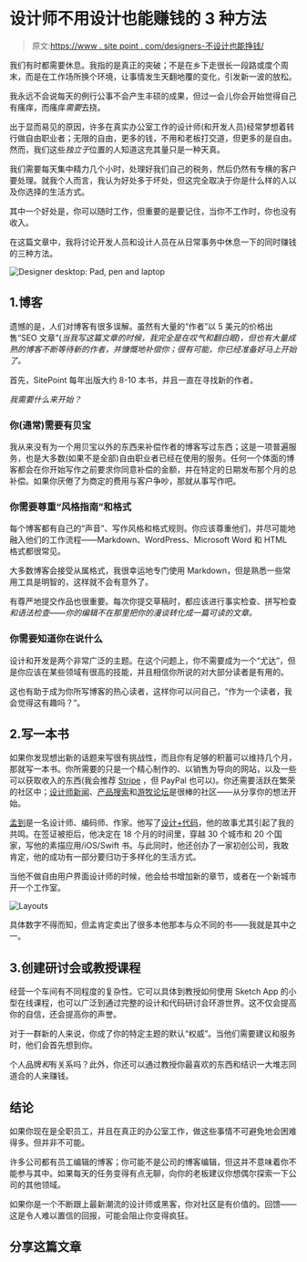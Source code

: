 # 设计师不用设计也能赚钱的 3 种方法

> 原文:[https://www . site point . com/designers-不设计也能挣钱/](https://www.sitepoint.com/designers-can-earn-money-without-designing/)

我们有时都需要休息。我指的是真正的突破；不是在乡下走很长一段路或度个周末，而是在工作场所换个环境，让事情发生天翻地覆的变化，引发新一波的放松。

我永远不会说每天的例行公事不会产生丰硕的成果，但过一会儿你会开始觉得自己有瘙痒，而瘙痒*需要*去挠。

出于显而易见的原因，许多在真实办公室工作的设计师(和开发人员)经常梦想着转行做自由职业者；无限的自由，更多的钱，不用和老板打交道，但更多的是自由。然而，我们这些*独立于*位置的人知道这充其量只是一种天真。

我们需要每天集中精力几个小时，处理好我们自己的税务，然后仍然有专横的客户要处理。就我个人而言，我认为好处多于坏处，但这完全取决于你是什么样的人以及你选择的生活方式。

其中一个好处是，你可以随时工作，但重要的是要记住，当你不工作时，你也没有收入。

在这篇文章中，我将讨论开发人员和设计人员在从日常事务中休息一下的同时赚钱的三种方法。

![Designer desktop: Pad, pen and laptop](../Images/95984f912330647bdf839a8ed7d0bc31.png)

## 1.博客

遗憾的是，人们对博客有很多误解。虽然有大量的“作者”以 5 美元的价格出售“SEO 文章”(*当我写这篇文章的时候，我完全是在叹气和翻白眼)，但也有大量成熟的博客不断等待新的作者，并慷慨地补偿你；很有可能，你已经准备好马上开始了。*

首先，SitePoint 每年出版大约 8-10 本书，并且一直在寻找新的作者。

*我需要什么来开始？*

### 你(通常)需要有贝宝

我从来没有为一个用贝宝以外的东西来补偿作者的博客写过东西；这是一项普遍服务，也是大多数(如果不是全部)自由职业者已经在使用的服务。任何一个体面的博客都会在你开始写作之前要求你同意补偿的金额，并在特定的日期发布那个月的总补偿。如果你厌倦了为商定的费用与客户争吵，那就从事写作吧。

### 你需要尊重“风格指南”和格式

每个博客都有自己的“声音”、写作风格和格式规则。你应该尊重他们，并尽可能地融入他们的工作流程——Markdown、WordPress、Microsoft Word 和 HTML 格式都很常见。

大多数博客会接受从属格式，我很幸运地专门使用 Markdown，但是熟悉一些常用工具是明智的，这样就不会有意外了。

有尊严地提交作品也很重要。每次你提交草稿时，都应该进行事实检查、拼写检查*和语法检查——你的编辑不在那里把你的漫谈转化成一篇可读的文章。*

### 你需要知道你在说什么

设计和开发是两个非常广泛的主题。在这个问题上，你不需要成为一个“尤达”，但是你应该在某些领域有很高的技能，并且相信你所说的对大部分读者是有用的。

这也有助于成为你所写博客的热心读者，这样你可以问自己，“作为一个读者，我会觉得这有趣吗？”。

## 2.写一本书

如果你发现想出新的话题来写很有挑战性，而且你有足够的积蓄可以维持几个月，那就写一本书。你所需要的只是一个精心制作的、以销售为导向的网站，以及一些可以获取收入的东西(我会推荐 [Stripe](https://stripe.com/gb) ，但 PayPal 也可以)。你还需要活跃在繁荣的社区中；[设计师新闻](https://news.layervault.com/)、[产品搜索](http://www.producthunt.com/)和[游牧论坛](http://nomadforum.io/)是很棒的社区——从分享你的想法开始。

[孟到](http://mengto.com/)是一名设计师、编码师、作家。他写了[设计+代码](https://designcode.io/)，他的故事尤其引起了我的共鸣。在签证被拒后，他决定在 18 个月的时间里，穿越 30 个城市和 20 个国家，写他的素描应用/iOS/Swift 书。与此同时，他还创办了一家初创公司，我敢肯定，他的成功有一部分要归功于多样化的生活方式。

当他不做自由用户界面设计师的时候，他会给书增加新的章节，或者在一个新城市开一个工作室。

![Layouts](../Images/b5c77e83869d367bddfd92fd84ff1c1f.png)

具体数字不得而知，但孟肯定卖出了很多本他那本与众不同的书——我就是其中之一。

## 3.创建研讨会或教授课程

经营一个车间有不同程度的复杂性。它可以具体到教授如何使用 Sketch App 的小型在线课程，也可以广泛到通过完整的设计和代码研讨会环游世界。这不仅会提高你的自信，还会提高你的声誉。

对于一群新的人来说，你成了你的特定主题的默认“权威”。当他们需要建议和服务时，他们会首先想到你。

个人品牌*和*有关系吗？此外，你还可以通过教授你最喜欢的东西和结识一大堆志同道合的人来赚钱。

## 结论

如果你现在是全职员工，并且在真正的办公室工作，做这些事情不可避免地会困难得多。但并非不可能。

许多公司都有员工编辑的博客；你可能不是公司的博客编辑，但这并不意味着你不能参与其中。如果每天的任务变得有点无聊，向你的老板建议你想偶尔探索一下公司的其他领域。

如果你是一个不断跟上最新潮流的设计师或黑客，你对社区是有价值的。回馈——这是令人难以置信的回报，可能会阻止你变得疯狂。

## 分享这篇文章
